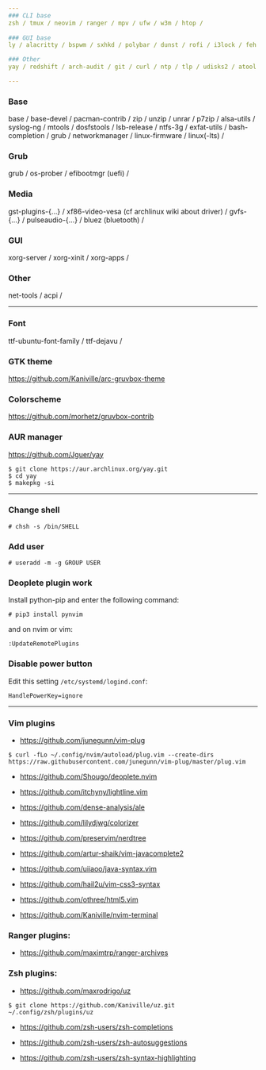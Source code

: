 ```yaml
---
### CLI base
zsh / tmux / neovim / ranger / mpv / ufw / w3m / htop /
 
### GUI base
ly / alacritty / bspwm / sxhkd / polybar / dunst / rofi / i3lock / feh /

### Other
yay / redshift / arch-audit / git / curl / ntp / tlp / udisks2 / atool / mediainfo /

---
```

### Base
base / base-devel / pacman-contrib / zip / unzip / unrar / p7zip / alsa-utils / syslog-ng / mtools / dosfstools / lsb-release / ntfs-3g / exfat-utils / bash-completion / grub / networkmanager / linux-firmware / linux(-lts) /

### Grub
grub / os-prober / efibootmgr (uefi) /

### Media
gst-plugins-{...} / xf86-video-vesa (cf archlinux wiki about driver) / gvfs-{...} / pulseaudio-{...} / bluez (bluetooth) /

### GUI
xorg-server / xorg-xinit / xorg-apps / 

### Other
net-tools / acpi /

---
### Font
ttf-ubuntu-font-family / ttf-dejavu /

### GTK theme
https://github.com/Kaniville/arc-gruvbox-theme

### Colorscheme
https://github.com/morhetz/gruvbox-contrib

### AUR manager
https://github.com/Jguer/yay
```
$ git clone https://aur.archlinux.org/yay.git
$ cd yay
$ makepkg -si
```

---
### Change shell
```
# chsh -s /bin/SHELL
```

### Add user
```
# useradd -m -g GROUP USER
```

### Deoplete plugin work
Install python-pip and enter the following command:
```
# pip3 install pynvim
```

and on nvim or vim:
```
:UpdateRemotePlugins
```

### Disable power button
Edit this setting `/etc/systemd/logind.conf`:
```
HandlePowerKey=ignore
``` 

---
### Vim plugins
- https://github.com/junegunn/vim-plug
```
$ curl -fLo ~/.config/nvim/autoload/plug.vim --create-dirs https://raw.githubusercontent.com/junegunn/vim-plug/master/plug.vim
```

- https://github.com/Shougo/deoplete.nvim

- https://github.com/itchyny/lightline.vim

- https://github.com/dense-analysis/ale

- https://github.com/lilydjwg/colorizer

- https://github.com/preservim/nerdtree

- https://github.com/artur-shaik/vim-javacomplete2

- https://github.com/uiiaoo/java-syntax.vim

- https://github.com/hail2u/vim-css3-syntax

- https://github.com/othree/html5.vim

- https://github.com/Kaniville/nvim-terminal

### Ranger plugins:
- https://github.com/maximtrp/ranger-archives

### Zsh plugins:
- https://github.com/maxrodrigo/uz
```
$ git clone https://github.com/Kaniville/uz.git ~/.config/zsh/plugins/uz
```

- https://github.com/zsh-users/zsh-completions

- https://github.com/zsh-users/zsh-autosuggestions 

- https://github.com/zsh-users/zsh-syntax-highlighting
